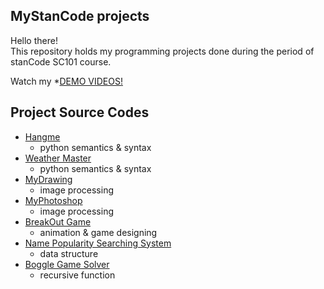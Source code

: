 ## MyStanCode projects
Hello there!\
This repository holds my programming projects done during the period of stanCode SC101 course.

Watch my *[DEMO VIDEOS!](https://drive.google.com/drive/folders/1oEfa8qCbvffb8dtCmjMNWA_CcGeUqHIj)

## Project Source Codes
* [Hangme](https://github.com/pinabbiec/MyStanCodeproject/blob/main/stancode_project/hangman_game/hangman.py)
  * python semantics & syntax
* [Weather Master](https://github.com/pinabbiec/MyStanCodeproject/blob/main/stancode_project/weather_master/weather_master.py)
  * python semantics & syntax
* [MyDrawing](https://github.com/pinabbiec/MyStanCodeproject/blob/main/stancode_project/my_drawing/my_drawing.py)
  * image processing
* [MyPhotoshop](https://github.com/pinabbiec/MyStanCodeproject/blob/main/stancode_project/my_photoshop/stanCodoshop.py)
  * image processing
* [BreakOut Game](https://github.com/pinabbiec/MyStanCodeproject/blob/main/stancode_project/break_out_game/breakout.py)
  * animation & game designing
* [Name Popularity Searching System](https://github.com/pinabbiec/MyStanCodeproject/blob/main/stancode_project/name_searching_system/babygraphics.py)
  * data structure
* [Boggle Game Solver](https://github.com/pinabbiec/MyStanCodeproject/blob/main/stancode_project/boggle_game_solver/boggle.py)
  * recursive function
